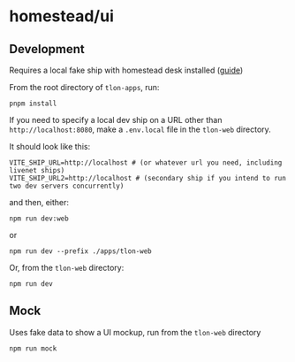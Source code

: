 # homestead/ui

## Development

Requires a local fake ship with homestead desk installed ([guide](./DEVELOPMENT.md))

From the root directory of `tlon-apps`, run:

```
pnpm install
```

If you need to specify a local dev ship on a URL other than `http://localhost:8080`, make a `.env.local` file in the `tlon-web` directory.

It should look like this:

```
VITE_SHIP_URL=http://localhost # (or whatever url you need, including livenet ships)
VITE_SHIP_URL2=http://localhost # (secondary ship if you intend to run two dev servers concurrently)
```

and then, either:

```
npm run dev:web
```

or

```
npm run dev --prefix ./apps/tlon-web
```

Or, from the `tlon-web` directory:

```
npm run dev
```

## Mock

Uses fake data to show a UI mockup, run from the `tlon-web` directory

```
npm run mock
```
